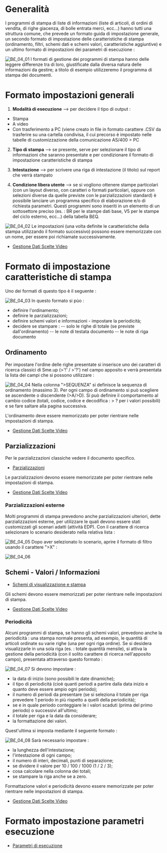 # Generalità
I programmi di stampa di liste di informazioni (liste di articoli, di ordini di vendita, di righe giacenza, di bolle entrata merci, ecc...) hanno tutti una struttura comune, che prevede un formato guida di impostazione generale, un secondo formato di impostazione delle caratteristiche di stampa (ordinamento, filtri, schemi dati e schemi valori, caratteristiche aggiuntive) e un ultimo formato di impostazioni dei parametri di esecuzione : 

![B£_04_01](http://localhost:3000/immagini/MBDOC_OPE-B£_STA/BX_04_01.png)
I formati di gestione dei programmi di stampa hanno delle leggere differenze tra di loro, giustificate dalla diversa natura delle informazioni da gestire; a titolo di esempio utilizzeremo il programma di stampa dei documenti.

# Formato impostazioni generali

1. **Modalità di esecuzione**    -->    per decidere il tipo di output : 

- Stampa
- A video
- Con trasferimento a PC (viene creato in file in formato carattere .CSV da trasferire su una cartella condivisa, il cui precorso è impostato nelle tabelle di customizzazione della comunicazione AS/400 > PC


2. **Tipo di stampa**    -->    se presente, serve per selezionare il tipo di informazioni che saranno presentate e per condizionare il formato di impostazione caratteristiche di stampa

3. **Intestazione**    -->    per scrivere una riga di intestazione (il titolo) sul report che verrà stampato

4. **Condizione libera utente**    -->    se si vogliono ottenere stampe particolari (con un layout diverso, con caratteri o formati particolari, oppure con selezioni diverse da quelle previste con le parzializzazioni standard) è possibile lanciare un programma specifico di elaborazione e/o di richiesta parametri. Questi programmi sono inseriti in un elemento di un sottosettore preciso (es. :  BR per le stampe dati base, V5 per le stampe del ciclo esterno, ecc...) della tabella B£Q.


![B£_04_02](http://localhost:3000/immagini/MBDOC_OPE-B£_STA/BX_04_02.png)
Le impostazioni (una volta definite le caratteristiche della stampa utilizzando il formato successivo) possono essere memorizzate con un nome, per essere poi richiamate successivamente.
- [Gestione Dati Scelte Video](Sorgenti/MB/DOC_OGG/P_B£MDV0)

# Formato di impostazione caratteristiche di stampa
Uno dei formati di questo tipo è il seguente : 

![B£_04_03](http://localhost:3000/immagini/MBDOC_OPE-B£_STA/BX_04_03.png)
In questo formato si pùo : 

- definire l'ordinamento;
- definire le parzializzazioni;
- definire schemi valori e informazioni - impostare la periodicità;
- decidere se  stampare : 
-- solo le righe di totale (se previste dall'ordinamento)
-- le note di testata documento
-- le note di riga documento


## Ordinamento
Per impostare l'ordine delle righe presentate si inserisce uno dei caratteri di ricerca classici di Sme.up (>'!' / >'?') nel campo apposito e verrà presentata la lista dei campi che si possono utilizzare : 

![B£_04_04](http://localhost:3000/immagini/MBDOC_OPE-B£_STA/BX_04_04.png)
Nella colonna ">SEQUENZA" si definisce la sequenza di ordinamento (massimo 3).
Per ogni campo di ordinamento si può scegliere se ascendente o discendente (>A/>D).
Si può definire il comportamento al cambio codice (totali, codice, codice e decodifica : > ? per i valori possibili) e se fare saltare alla pagina successiva.

L'ordinamento deve essere memorizzato per poter rientrare nelle impostazioni di stampa.
- [Gestione Dati Scelte Video](Sorgenti/MB/DOC_OGG/P_B£MDV0)

## Parzializzazioni
Per le parzializzazioni classiche vedere il documento specifico.
- [Parzializzazioni](Sorgenti/MB/DOC_OPE/B£_PAR)

Le parzializzazioni devono essere memorizzate per poter rientrare nelle impostazioni di stampa.
- [Gestione Dati Scelte Video](Sorgenti/MB/DOC_OGG/P_B£MDV0)

### Parzializzazioni esterne
Molti programmi di stampa prevedono anche parzializzazioni ulteriori, dette parzializzazioni esterne, per utilizzare le quali devono essere stati customizzati gli scenari adatti (attività EDP).
Con il carattere di ricerca selezionare lo scenario desiderato nella relativa lista : 

![B£_04_05](http://localhost:3000/immagini/MBDOC_OPE-B£_STA/BX_04_05.png)
Dopo aver selezionato lo scenario, aprire il formato di filtro usando il carattere ">X" : 

![B£_04_06](http://localhost:3000/immagini/MBDOC_OPE-B£_STA/BX_04_06.png)
## Schemi - Valori / Informazioni
- [Schemi di visualizzazione e stampa](Sorgenti/MB/DOC_OPE/B£_SCH)

Gli schemi devono essere memorizzati per poter rientrare nelle impostazioni di stampa.
- [Gestione Dati Scelte Video](Sorgenti/MB/DOC_OGG/P_B£MDV0)

### Periodicità
Alcuni programmi di stampa, se hanno gli schemi valori, prevedono anche la periodicità :  una stampa normale presenta, ad esempio, le quantità di articoli ordinate su varie righe (una per ogni riga ordine).
Se si desidera visualizzarle in una sola riga (es. :  totale quantità mensile), si attiva la gestione della periodicità (con il solito carattere di ricerca nell'apposito campo), presentata attraverso questo formato : 


![B£_04_07](http://localhost:3000/immagini/MBDOC_OPE-B£_STA/BX_04_07.png)
Si devono impostare : 

- la data di inizio (sono possibili le date dinamiche);
- il tipo di periodicità (cioè quanti periodi a partire dalla data inizio e quanto deve essere ampio ogni periodo);
- il numero di periodi da presentare (se si seleziona il totale per riga prevedere 1 periodo in più rispetto a quelli della periodicità);
- se e in quale periodo conteggiare le i valori scaduti (prima del primo periodo) o successivi all'ultimo;
- il totale per riga e la data da considerare;
- la formattazione dei valori.

Quest'ultima si imposta mediante il seguente formato : 


![B£_04_08](http://localhost:3000/immagini/MBDOC_OPE-B£_STA/BX_04_08.png)
Sarà necessario impostare : 

- la lunghezza dell'intestazione;
- l'intestazione di ogni campo;
- il numero di interi, decimali, punti di separazione;
- se dividere il valore per 10 / 100 / 1000 (1 / 2 / 3);
- cosa calcolare nella colonna dei totali;
- se stampare la riga anche se a zero.



Formattazione valori e periodicità devono essere memorizzate per poter rientrare nelle impostazioni di stampa.
- [Gestione Dati Scelte Video](Sorgenti/MB/DOC_OGG/P_B£MDV0)

# Formato impostazione parametri esecuzione
- [Parametri di esecuzione](Sorgenti/MB/DOC_OGG/P_B£GPE2)
